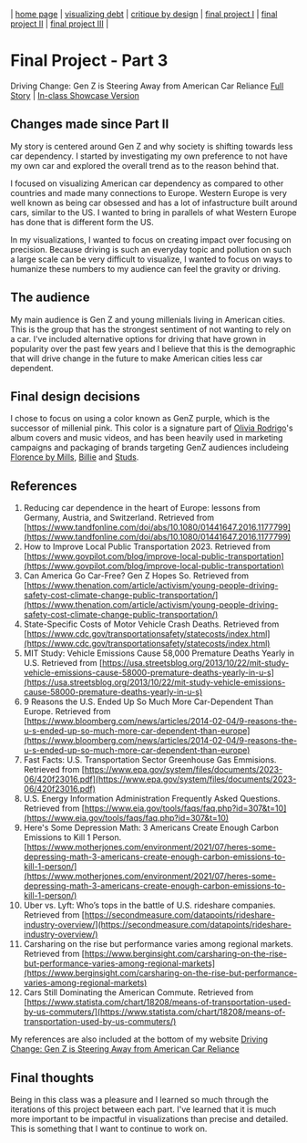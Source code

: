 | [home page](https://mizukikadowaki.github.io/visualizations_portfolio/?fbclid=IwAR2TCAjfA5K_lI6zfcodBWjzxUMg4WPMycv8Uaxcz_eEsSVOJcKanPnni8c) | [visualizing debt](visualizing-government-debt.md) | [critique by design](critique-by-design.md) | [final project I](final-project-part-one.md) | [final project II](final-project-part-two.md) | [final project III](final-project-part-three.md) |

# Final Project - Part 3
Driving Change: Gen Z is Steering Away from American Car Reliance [Full Story](https://carnegiemellon.shorthandstories.com/changing_car_dependency/index.html) |  [In-class Showcase Version]([https://preview.shorthand.com/f1JsROPJZygw70wd](https://carnegiemellon.shorthandstories.com/changing_car_dependency/gen-z-is-steering-away-from-car-reliance/index.html)) 

## Changes made since Part II
My story is centered around Gen Z and why society is shifting towards less car dependency. I started by investigating my own preference to not have my own car and explored the overall trend as to the reason behind that. 

I focused on visualizing American car dependency as compared to other countries and made many connections to Europe. Western Europe is very well known as being car obsessed and has a lot of infastructure built around cars, similar to the US. I wanted to bring in parallels of what Western Europe has done that is different form the US. 

In my visualizations, I wanted to focus on creating impact over focusing on precision. Because driving is such an everyday topic and pollution on such a large scale can be very difficult to visualize, I wanted to focus on ways to humanize these numbers to my audience can feel the gravity or driving. 

## The audience
My main audience is Gen Z and young millenials living in American cities. This is the group that has the strongest sentiment of not wanting to rely on a car. I've included alternative options for driving that have grown in popularity over the past few years and I believe that this is the demographic that will drive change in the future to make American cities less car dependent.

## Final design decisions
I chose to focus on using a color known as GenZ purple, which is the successor of millenial pink. This color is a signature part of [Olivia Rodrigo](https://store.oliviarodrigo.com/)'s album covers and music videos, and has been heavily used in marketing campaigns and packaging of brands targeting GenZ audiences includeing [Florence by Mills](https://florencebymills.com/), [Billie](https://mybillie.com/pages/razor?utm_source=google&utm_medium=cpc&utm_campaignid=20494107061&utm_adgroupid=161305278868&gclid=CjwKCAiAmsurBhBvEiwA6e-WPNVFlD3luBwKNgiZrfcseo0aIuPsopFY0Hi45Xpd6NO2_AQnsXtiThoCoaUQAvD_BwE) and [Studs](https://studs.com/).

## References
1. Reducing car dependence in the heart of Europe: lessons from Germany, Austria, and Switzerland. Retrieved from [https://www.tandfonline.com/doi/abs/10.1080/01441647.2016.1177799](https://www.tandfonline.com/doi/abs/10.1080/01441647.2016.1177799)
2. How to Improve Local Public Transportation 2023. Retrieved from [https://www.govpilot.com/blog/improve-local-public-transportation](https://www.govpilot.com/blog/improve-local-public-transportation)
3. Can America Go Car-Free? Gen Z Hopes So. Retrieved from [https://www.thenation.com/article/activism/young-people-driving-safety-cost-climate-change-public-transportation/](https://www.thenation.com/article/activism/young-people-driving-safety-cost-climate-change-public-transportation/)
4. State-Specific Costs of Motor Vehicle Crash Deaths. Retrieved from [https://www.cdc.gov/transportationsafety/statecosts/index.html](https://www.cdc.gov/transportationsafety/statecosts/index.html)
5. MIT Study: Vehicle Emissions Cause 58,000 Premature Deaths Yearly in U.S. Retrieved from [https://usa.streetsblog.org/2013/10/22/mit-study-vehicle-emissions-cause-58000-premature-deaths-yearly-in-u-s](https://usa.streetsblog.org/2013/10/22/mit-study-vehicle-emissions-cause-58000-premature-deaths-yearly-in-u-s)
6. 9 Reasons the U.S. Ended Up So Much More Car-Dependent Than Europe. Retrieved from [https://www.bloomberg.com/news/articles/2014-02-04/9-reasons-the-u-s-ended-up-so-much-more-car-dependent-than-europe](https://www.bloomberg.com/news/articles/2014-02-04/9-reasons-the-u-s-ended-up-so-much-more-car-dependent-than-europe)
7. Fast Facts: U.S. Transportation Sector Greenhouse Gas Emmisions. Retrieved from [https://www.epa.gov/system/files/documents/2023-06/420f23016.pdf](https://www.epa.gov/system/files/documents/2023-06/420f23016.pdf)
8. U.S. Energy Information Administration Frequently Asked Questions. Retrieved from [https://www.eia.gov/tools/faqs/faq.php?id=307&t=10](https://www.eia.gov/tools/faqs/faq.php?id=307&t=10)
9. Here's Some Depression Math: 3 Americans Create Enough Carbon Emissions to Kill 1 Person. [https://www.motherjones.com/environment/2021/07/heres-some-depressing-math-3-americans-create-enough-carbon-emissions-to-kill-1-person/](https://www.motherjones.com/environment/2021/07/heres-some-depressing-math-3-americans-create-enough-carbon-emissions-to-kill-1-person/)
10. Uber vs. Lyft: Who’s tops in the battle of U.S. rideshare companies. Retrieved from [https://secondmeasure.com/datapoints/rideshare-industry-overview/](https://secondmeasure.com/datapoints/rideshare-industry-overview/)
11. Carsharing on the rise but performance varies among regional markets. Retrieved from [https://www.berginsight.com/carsharing-on-the-rise-but-performance-varies-among-regional-markets](https://www.berginsight.com/carsharing-on-the-rise-but-performance-varies-among-regional-markets)
11. Cars Still Dominating the American Commute. Retrieved from [https://www.statista.com/chart/18208/means-of-transportation-used-by-us-commuters/](https://www.statista.com/chart/18208/means-of-transportation-used-by-us-commuters/)


My references are also included at the bottom of my website [Driving Change: Gen Z is Steering Away from American Car Reliance](https://carnegiemellon.shorthandstories.com/changing_car_dependency/index.html) 

## Final thoughts
Being in this class was a pleasure and I learned so much through the iterations of this project between each part. I've learned that it is much more important to be impactful in visualizations than precise and detailed. This is something that I want to continue to work on. 
